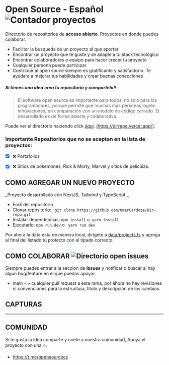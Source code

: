 # Open Source - Español  <img alt="Contador proyectos" src="https://img.shields.io/badge/Proyectos-1-orange"/>

Directorio de repositorios de **acceso abierto**. Proyectos en donde puedes colaborar.

* Facilitar la busqueda de un proyecto al que aportar
* Encontrar un proyecto que te guste y se adapte a tu stack tecnológico
* Encontrar colaboradores o equipo para hacer crecer tu proyecto
* Cualquier persona puede participar
* Contribuir al open souce siempre es gratificante y satisfactorio. Te ayudara a mejorar tus habilidades y crear buenas conecciones

##### Si tienes una idea crea tu repositorio y compartelo!!

> El software open source es importante para todos, no solo para los programadores, porque permite que muchas más personas logren innovaciones, en comparación con un modelo de código cerrado. El desarrollado es de forma abierta y colaborativa.

Puede ver el directorio haciendo click [aquí](https://dirrepo.vercel.app/).
[(https://dirrepo.vercel.app/)](https://dirrepo.vercel.app/).

### **Importante** Repositorios que no se aceptan en la lista de proyectos: 

- [x] ❌ Portafolios
- [x] ❌ Sitios de pokemones, Rick & Morty, Marvel y sitios de películas. 


## **COMO AGREGAR UN NUEVO PROYECTO**

_Proyecto desarrollado con NextJS, Tailwind y TypeScript _

- Fork del repositorio
- Clonar repositorio: ` git clone https://github.com/OmarCardoze/Dir-repo.git`
- Instalar dependencias: `npm install` o` yarn install`
- Ejecutarlo: `npm run dev` o ` yarn run dev`

Por ahora la data esta de manera local, dirigete a [data/projects.ts](https://github.com/OmarCardoze/Dir-repo/blob/main/data/projects.ts) y agrega al final del listado tu protecto con el tipado correcto.


## **COMO COLABORAR** <img alt="Directorio open issues" src="https://img.shields.io/bitbucket/issues/OmarCardoze/Dir-repo?style=flat-square">

Siempre puedes entrar a la seccion de **Issues** y notificar o buscar si hay algun bug/feature en el que puedas apoyar.

- main - > cualquier pull request a esta rama, por ahora no hay revisiones ni convenciones para la estructura, titulo y descripción de los cambios.


## **CAPTURAS**

---

## **COMUNIDAD**

Si te gusta la idea comparte y unete a nuestra comunidad, Apoya el proyecto con una ⭐.

- https://t.me/opensourcees




